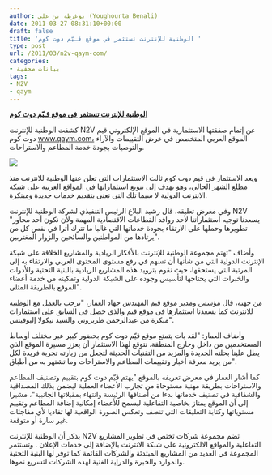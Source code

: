 ```yaml
---
author: يوغرطة بن علي (Youghourta Benali)
date: 2011-03-27 08:31:10+00:00
draft: false
title: 'الوطنية للإنترنت تستثمر في موقع قـيّم دوت كوم '
type: post
url: /2011/03/n2v-qaym-com/
categories:
- بيانات صحفية
tags:
- N2V
- qaym
---
```


**[الوطنية للإنترنت تستثمر في موقع قـيّم دوت كوم](http://www.it-scoop.com/2011/03/n2v-qaym-com/)**





كشفت الوطنية للإنترنت N2V عن إتمام صفقتها الاستثمارية في الموقع الإلكتروني قيم دوت كوم www.qaym.com، الموقع العربي المتخصص في عرض التقييمات والآراء والتوصيات بجودة خدمة المطاعم والاستراحات.

[![](http://www.qaym.com/templates/initial/images/logo_t_small.jpg )
](http://www.it-scoop.com/2011/03/n2v-qaym-com/)

ويعد الاستثمار في قيم دوت كوم ثالث الاستثمارات التي تعلن عنها الوطنية للانترنت منذ مطلع الشهر الحالي، وهو يهدف إلى تنويع استثماراتها في المواقع العربية على شبكة الانترنت الدولية لا سيما تلك التي تعنى بتقديم خدمات جديدة ومبتكرة.

وفي معرض تعليقه، قال رشيد البلاع الرئيس التنفيذي لشركة الوطنية للإنترنت N2V "يسعدنا توجيه استثماراتنا لأحد روافد القطاعات الاقتصادية المهمة ولأن نكون أحد محاور تطويرها وحملها على الارتقاء بجودة خدماتها التي غالبا ما تترك أثرا في نفس كل من يرتادها من المواطنين والسائحين والزوار المغتربين".

وأضاف "تهتم مجموعة الوطنية للإنترنت بالأفكار الريادية والمشاريع الخلاقة على شبكة الإنترنت الدولية التي من شأنها أن تسهم في رفع مستوى المحتوى العربي والارتقاء به إلى المرتبة التي يستحقها، حيث نقوم بتزويد هذه المشاريع الريادية بالبنية التحتية والأدوات والخبرات التي يحتاجها لتأسيس وجوده على الشبكة الدولية وتمكينه من خدمة أعضاء الموقع بالطريقة المثلى".

<!-- more -->

من جهته، قال مؤسس ومدير موقع قيم المهندس جهاد العمار، "نرحب بالعمل مع الوطنية للانترنت كما يسعدنا استثمارها في موقع قيم والذي حصل في السابق على استثمارات مبكرة من عبدالرحمن طربزوني والسيد نيكولا إليوفيتس".



وأضاف العمار: "لقد بات يتمتع موقع قيّم دوت كوم بحضور كبير عبر مختلف أوساط المستخدمين من داخل وخارج المنطقة. نتوقع لهذا الاستثمار أن يعزز مسيرة الموقع الذي يطل علينا بحلته الجديدة والمزيد من التقنيات الحديثة لتجعل من زيارته تجربة فريدة لكل من يريد معرفة أخبار وتقييمات المطاعم والاستراحات وما تشتهر به من أطباق".

كما أشار العمار في معرض تعريفه بالموقع "يهتم قيّم دوت كوم بتقييم وتصنيف المطاعم والاستراحات بطريقة مهنية مستوحاة من تجارب الأعضاء العملية ليضمن بذلك المصداقية والشفافية في تصنيف خدماتها بدءا من أصنافها الرئيسة وانتهاء بمقبلاتها الجانبية"، مشيرا إلى أن الموقع يمتاز بخاصية التفاعلية ليسمح للأعضاء إمكانية إضافة المطاعم وتقييم مستوياتها وكتابة التعليقات التي تنصف وتعكس الصورة الواقعية لها تفاديا لأي مفاجئات غير سارة أو متوقعة.

يذكر أن الوطنية للإنترنت N2V تضم مجموعة شركات تختص في تطوير المشاريع التفاعلية والمواقع الالكترونية على شبكة الانترنت بالإضافة إلى خدمات الإعلان . وتستثمر المجموعة في العديد من المشاريع المبتدئة والشركات القائمة كما توفر لها البنية التحتية والموارد والخبرة والدراية الفنية لهذه الشركات لتسريع نموها.


